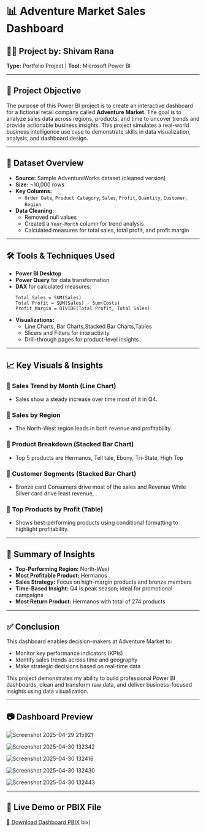 # 📊 Adventure Market Sales Dashboard

## 👨‍💻 Project by: Shivam Rana  
**Type:** Portfolio Project | **Tool:** Microsoft Power BI

---

## 🧩 Project Objective

The purpose of this Power BI project is to create an interactive dashboard for a fictional retail company called **Adventure Market**. The goal is to analyze sales data across regions, products, and time to uncover trends and provide actionable business insights. This project simulates a real-world business intelligence use case to demonstrate skills in data visualization, analysis, and dashboard design.

---

## 📁 Dataset Overview

- **Source:** Sample AdventureWorks dataset (cleaned version)
- **Size:** ~10,000 rows
- **Key Columns:**
  - `Order Date`, `Product Category`, `Sales`, `Profit`, `Quantity`, `Customer`, `Region`
- **Data Cleaning:**
  - Removed null values
  - Created a `Year-Month` column for trend analysis
  - Calculated measures for total sales, total profit, and profit margin

---

## 🛠️ Tools & Techniques Used

- **Power BI Desktop**
- **Power Query** for data transformation
- **DAX** for calculated measures:
  ```DAX
  Total Sales = SUM(Sales)  
  Total Profit = SUM(Sales) - Sum(Costs)  
  Profit Margin = DIVIDE(Total Profit, Total Sales)
  ```
- **Visualizations:**
  - Line Charts, Bar Charts,Stacked Bar Charts,Tables
  - Slicers and Filters for interactivity
  - Drill-through pages for product-level insights

---

## 📈 Key Visuals & Insights

### 🔹 Sales Trend by Month (Line Chart)
- Sales show a steady increase over time most of it in Q4.

### 🔹 Sales by Region 
- The North-West region leads in both revenue and profitability.

### 🔹 Product Breakdown (Stacked Bar Chart)
- Top 5 products are Hermanos, Tell tale, Ebony, Tri-State, High Top

### 🔹 Customer Segments (Stacked Bar Chart)
- Bronze card Consumers drive most of the sales and Revenue While Silver card drive least revenue, .

### 🔹 Top Products by Profit (Table)
- Shows best-performing products using conditional formatting to highlight profitability.

---

## 📌 Summary of Insights

- **Top-Performing Region:** North-West  
- **Most Profitable Product:** Hermanos  
- **Sales Strategy:** Focus on high-margin products and bronze members   
- **Time-Based Insight:** Q4 is peak season; ideal for promotional campaigns
- **Most Return Product:** Hermanos with total of 274 products

---

## ✅ Conclusion

This dashboard enables decision-makers at Adventure Market to:
- Monitor key performance indicators (KPIs)
- Identify sales trends across time and geography
- Make strategic decisions based on real-time data

This project demonstrates my ability to build professional Power BI dashboards, clean and transform raw data, and deliver business-focused insights using data visualization.

---

## 📷 Dashboard Preview

![Screenshot 2025-04-29 215921](https://github.com/user-attachments/assets/e80379e0-646f-4880-9864-aaf261818476)

![Screenshot 2025-04-30 132342](https://github.com/user-attachments/assets/15d69d4c-ffbd-43da-bfab-fbdc8b41ab2d)

![Screenshot 2025-04-30 132416](https://github.com/user-attachments/assets/8e726788-504d-4bb7-a633-04f871d66850)

![Screenshot 2025-04-30 132430](https://github.com/user-attachments/assets/23a729dc-e0a5-4e6b-9205-e5c9e99d375f)

![Screenshot 2025-04-30 132443](https://github.com/user-attachments/assets/0ec8c60d-cff9-4b37-b5a7-2f6247b52234)

---

## 🔗 Live Demo or PBIX File

[📁 Download Dashboard PBIX](./Dashboard/adventure_market_dashboard.pbix)
bix)
